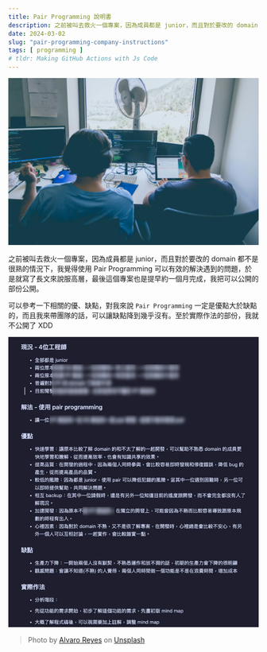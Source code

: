 ```yaml
---
title: Pair Programming 說明書
description: 之前被叫去救火一個專案，因為成員都是 junior，而且對於要改的 domain 都不是很熟的情況下，我覺得使用 Pair Programming 可以有效的解決遇到的問題，於是就寫了長文來說服高層，最後這個專案也是提早約一個月完成，我把可以公開的部份公開。
date: 2024-03-02
slug: "pair-programming-company-instructions"
tags: [ programming ]
# tldr: Making GitHub Actions with Js Code
---
```


![](./cover.webp)

之前被叫去救火一個專案，因為成員都是 junior，而且對於要改的 domain 都不是很熟的情況下，我覺得使用 Pair Programming 可以有效的解決遇到的問題，於是就寫了長文來說服高層，最後這個專案也是提早約一個月完成，我把可以公開的部份公開。

可以參考一下相關的優、缺點，對我來說 `Pair Programming` 一定是優點大於缺點的，而且我來帶團隊的話，可以讓缺點降到幾乎沒有。至於實際作法的部份，我就不公開了 XDD

![](./pair-programming.webp)


> Photo by [Alvaro Reyes](https://unsplash.com/@alvarordesign?utm_content=creditCopyText&utm_medium=referral&utm_source=unsplash) on [Unsplash](https://unsplash.com/photos/two-men-using-computer-and-laptop-fSWOVc3e06w?utm_content=creditCopyText&utm_medium=referral&utm_source=unsplash)
